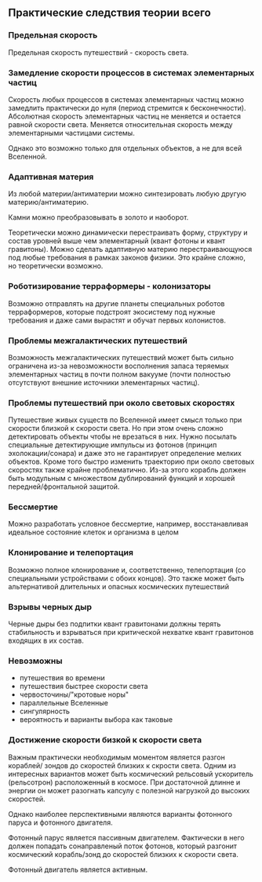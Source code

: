
## Практические следствия теории всего

### Предельная скорость

Предельная скорость путешествий - скорость света.

### Замедление скорости процессов в системах элементарных частиц

Скорость любых процессов в системах элементарных частиц можно замедлить практически до нуля (период стремится к бесконечности). Абсолютная скорость элементарных частиц не меняется и остается равной скорости света. Меняется относительная скорость между элементарными частицами системы.

Однако это возможно только для отдельных объектов, а не для всей Вселенной.

### Адаптивная материя

Из любой материи/антиматерии можно синтезировать любую другую материю/антиматерию. 

Камни можно преобразовывать в золото и наоборот. 

Теоретически можно динамически перестраивать форму, структуру и состав уровней выше чем элементарный (квант фотоны и квант гравитоны). Можно сделать адаптивную материю перестраивающуюся под любые требования в рамках законов физики. Это крайне сложно, но теоретически возможно.

### Роботизирование терраформеры - колонизаторы

Возможно отправлять на другие планеты специальных роботов терраформеров, которые подстроят экосистему под нужные требования и даже сами вырастят и обучат первых колонистов.

### Проблемы межгалактических путешествий

Возможность межгалактических путешествий может быть сильно ограничена из-за невозможности восполнения запаса теряемых элементарных частиц в почти полном вакууме (почти полностью отсутствуют внешние источники элементарных частиц).

### Проблемы путешествий при около световых скоростях

Путешествие живых существ по Вселенной имеет смысл только при скорости близкой к скорости света. Но при этом очень сложно детектировать объекты чтобы не врезаться в них. Нужно посылать специальные детектирующие импульсы из фотонов (принцип эхолокации/сонара) и даже это не гарантирует определение мелких объектов. Кроме того быстро изменить траекторию при около световых скоростях также крайне проблематично. Из-за этого корабль должен быть модульным с множеством дублирований функций и хорошей передней/фронтальной защитой.

### Бессмертие

Можно разработать условное бессмертие, например, восстанавливая идеальное состояние клеток и организма в целом

### Клонирование и телепортация

Возможно полное клонирование и, соответственно, телепортация (со специальными устройствами с обоих концов). Это также может быть альтернативой длительных и опасных космических путешествий

### Взрывы черных дыр

Черные дыры без подпитки квант гравитонами должны терять стабильность и взрываться при критической нехватке квант гравитонов входящих в их состав.

### Невозможны

-   путешествия во времени
-   путешествия быстрее скорости света
-   червосточины/"кротовые норы"
-   параллельные Вселенные
-   сингулярность
-   вероятность и варианты выбора как таковые

### Достижение скорости бизкой к скорости света

Важным практически необходимым моментом является разгон кораблей/ зондов до скоростей близких к скрости света. Одним из интересных вариантов может быть космический рельсовый ускоритель (рельсотрон) расположенный в космосе. При достаточной длинне и энергии он может разогнать капсулу с полезной нагрузкой до высоких скоростей. 

Однако наиболее перспективными являются варианты фотонного паруса и фотонного двигателя.

Фотонный парус является пассивным двигателем. Фактически в него должен попадать сонаправленый поток фотонов, который разгонит космический корабль/зонд до скоростей близких к скорости света. 

Фотонный двигатель является активным.